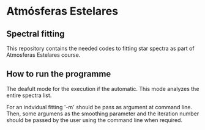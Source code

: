 # Atmósferas Estelares
## Spectral fitting

This repository contains the needed codes to fitting star spectra as part of Atmosferas Estelares course. 

## How to run the programme

The deafult mode for the execution if the automatic. This mode analyzes the entire spectra list. 

For an indvidual fitting '-m' should be pass as argument at command line. Then, some argumens as the smoothing parameter and the iteration number should be passed by the user using the command line when required. 
